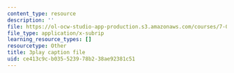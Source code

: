 ```yaml
---
content_type: resource
description: ''
file: https://ol-ocw-studio-app-production.s3.amazonaws.com/courses/7-01sc-fundamentals-of-biology-fall-2011/ce413c9cb035523978b238ae92381c51_htYyCEdc8B4.srt
file_type: application/x-subrip
learning_resource_types: []
resourcetype: Other
title: 3play caption file
uid: ce413c9c-b035-5239-78b2-38ae92381c51
---
```

